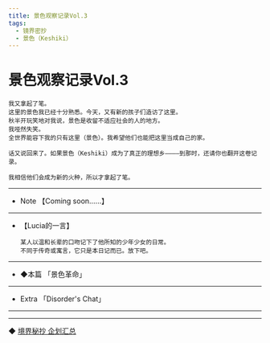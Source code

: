 ```yaml
---
title: 景色观察记录Vol.3
tags:
  - 镜界密抄
  - 景色（Keshiki）
---
```


# 景色观察记录Vol.3


    我又拿起了笔。
    这里的景色我已经十分熟悉。今天，又有新的孩子们造访了这里。
    秋半开玩笑地对我说，景色是收留不适应社会的人的地方。
    我哑然失笑。
    全世界能容下我的只有这里（景色）。我希望他们也能把这里当成自己的家。
    
    话又说回来了。如果景色（Keshiki）成为了真正的理想乡————到那时，还请你也翻开这卷记录。

    我相信他们会成为新的火种，所以才拿起了笔。

---


- Note  【Coming soon……】



---

  - 【Lucia的一言】

        某人以温和长辈的口吻记下了他所知的少年少女的日常。
        不同于传奇或寓言，它只是本日记而已。放下吧。

---


- ◆本篇 「景色革命」

---

- Extra 「Disorder's Chat」

---
---

◆ [境界秘抄 企划汇总](https://luciasnote.space/_posts/2020-12-24-%E9%95%9C%E5%AF%86/)
